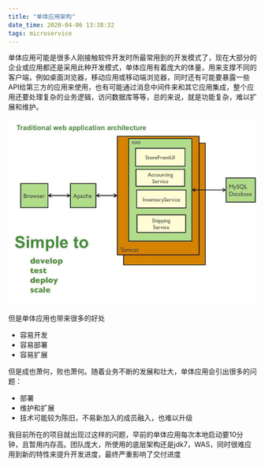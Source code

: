 ```yaml
---
title: "单体应用架构"
date_time: 2020-04-06 13:38:32
tags: microservice
---
```


单体应用可能是很多人刚接触软件开发时所最常用到的开发模式了，现在大部分的企业或应用都还是采用此种开发模式，单体应用有着庞大的体量，用来支撑不同的客户端，例如桌面浏览器，移动应用或移动端浏览器，同时还有可能要暴露一些API给第三方的应用来使用，也有可能通过消息中间件来和其它应用集成，整个应用还要处理复杂的业务逻辑，访问数据库等等，总的来说，就是功能复杂，难以扩展和维护。

![DecomposingApplications.011.jpg](./imgs/DecomposingApplications.011.jpg)

但是单体应用也带来很多的好处
- 容易开发
- 容易部署
- 容易扩展


但是成也萧何，败也萧何。随着业务不断的发展和壮大，单体应用会引出很多的问题：
- 部署
- 维护和扩展
- 技术可能较为陈旧，不易新加入的成员融入，也难以升级


我目前所在的项目就出现过这样的问题，早前的单体应用每次本地启动要10分钟，且暂用内存高。团队庞大，所使用的底层架构还是jdk7，WAS，同时很难应用到新的特性来提升开发进度，最终严重影响了交付进度